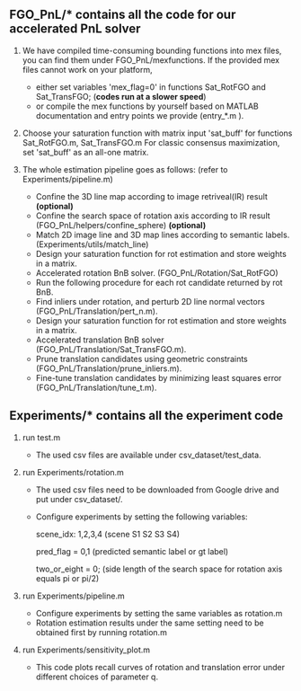 ## FGO_PnL/* contains all the code for our accelerated PnL solver
1. We have compiled time-consuming bounding functions into mex files, you can find them under FGO_PnL/mexfunctions.
   If the provided mex files cannot work on your platform, 
   - either set variables 'mex_flag=0' in functions Sat_RotFGO and Sat_TransFGO; (**codes run at a slower speed**)
   - or compile the mex functions by yourself based on MATLAB documentation and entry points we provide (entry_*.m ).

2. Choose your saturation function with matrix input 'sat_buff' for functions Sat_RotFGO.m, Sat_TransFGO.m
   For classic consensus maximization, set 'sat_buff' as an all-one matrix.

3. The whole estimation pipeline goes as follows: (refer to Experiments/pipeline.m)
   - Confine the 3D line map according to image retriveal(IR) result  **(optional)**  
   - Confine the search space of rotation axis according to IR result (FGO_PnL/helpers/confine_sphere) **(optional)**
   - Match 2D image line and 3D map lines according to semantic labels. (Experiments/utils/match_line)
   - Design your saturation function for rot estimation and store weights in a matrix.
   - Accelerated rotation BnB solver. (FGO_PnL/Rotation/Sat_RotFGO)
   - Run the following procedure for each rot candidate returned by rot BnB.
   - Find inliers under rotation, and perturb 2D line normal vectors (FGO_PnL/Translation/pert_n.m).
   - Design your saturation function for rot estimation and store weights in a matrix.
   - Accelerated translation BnB solver (FGO_PnL/Translation/Sat_TransFGO.m).
   - Prune translation candidates using geometric constraints (FGO_PnL/Translation/prune_inliers.m).
   - Fine-tune translation candidates by minimizing least squares error (FGO_PnL/Translation/tune_t.m).
    
   
## Experiments/* contains all the experiment code
1. run test.m 
   - The used csv files are available under csv_dataset/test_data.

2. run Experiments/rotation.m 
   - The used csv files need to be downloaded from Google drive and put under csv_dataset/.
   - Configure experiments by setting the following variables:

      scene_idx: 1,2,3,4  (scene S1 S2 S3 S4)

      pred_flag = 0,1     (predicted semantic label or gt label)

      two_or_eight = 0;   (side length of the search space for rotation axis equals pi or pi/2)

3. run Experiments/pipeline.m
   - Configure experiments by setting the same variables as rotation.m
   - Rotation estimation results under the same setting need to be obtained first by running rotation.m

4. run Experiments/sensitivity_plot.m
   - This code plots recall curves of rotation and translation error under different choices of parameter q.